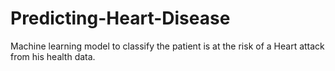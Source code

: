 # Predicting-Heart-Disease
Machine learning model to classify the patient is at the risk of a Heart attack from his health data.
